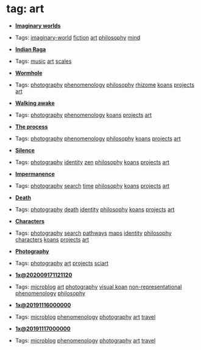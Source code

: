 
# tag: art

 * **[Imaginary worlds](../content/notebook/captures/notes/imaginary-world-1.md)**

  * Tags:  <a class="tag" href="#!tags/imaginary-world.md">imaginary-world</a>  <a class="tag" href="#!tags/fiction.md">fiction</a>  <a class="tag" href="#!tags/art.md">art</a>  <a class="tag" href="#!tags/philosophy.md">philosophy</a>  <a class="tag" href="#!tags/mind.md">mind</a>
 * **[Indian Raga](../content/notebook/captures/notes/music-notes.md)**

  * Tags:  <a class="tag" href="#!tags/music.md">music</a>  <a class="tag" href="#!tags/art.md">art</a>  <a class="tag" href="#!tags/scales.md">scales</a>
 * **[Wormhole](../content/projects/photography/wormhole.md)**

  * Tags:  <a class="tag" href="#!tags/photography.md">photography</a>  <a class="tag" href="#!tags/phenomenology.md">phenomenology</a>  <a class="tag" href="#!tags/philosophy.md">philosophy</a>  <a class="tag" href="#!tags/rhizome.md">rhizome</a>  <a class="tag" href="#!tags/koans.md">koans</a>  <a class="tag" href="#!tags/projects.md">projects</a>  <a class="tag" href="#!tags/art.md">art</a>
 * **[Walking awake](../content/projects/photography/walking-awake.md)**

  * Tags:  <a class="tag" href="#!tags/photography.md">photography</a>  <a class="tag" href="#!tags/phenomenology.md">phenomenology</a>  <a class="tag" href="#!tags/koans.md">koans</a>  <a class="tag" href="#!tags/projects.md">projects</a>  <a class="tag" href="#!tags/art.md">art</a>
 * **[The process](../content/projects/photography/the-process.md)**

  * Tags:  <a class="tag" href="#!tags/photography.md">photography</a>  <a class="tag" href="#!tags/phenomenology.md">phenomenology</a>  <a class="tag" href="#!tags/philosophy.md">philosophy</a>  <a class="tag" href="#!tags/koans.md">koans</a>  <a class="tag" href="#!tags/projects.md">projects</a>  <a class="tag" href="#!tags/art.md">art</a>
 * **[Silence](../content/projects/photography/silence.md)**

  * Tags:  <a class="tag" href="#!tags/photography.md">photography</a>  <a class="tag" href="#!tags/identity.md">identity</a>  <a class="tag" href="#!tags/zen.md">zen</a>  <a class="tag" href="#!tags/philosophy.md">philosophy</a>  <a class="tag" href="#!tags/koans.md">koans</a>  <a class="tag" href="#!tags/projects.md">projects</a>  <a class="tag" href="#!tags/art.md">art</a>
 * **[Impermanence](../content/projects/photography/impermanence.md)**

  * Tags:  <a class="tag" href="#!tags/photography.md">photography</a>  <a class="tag" href="#!tags/search.md">search</a>  <a class="tag" href="#!tags/time.md">time</a>  <a class="tag" href="#!tags/philosophy.md">philosophy</a>  <a class="tag" href="#!tags/koans.md">koans</a>  <a class="tag" href="#!tags/projects.md">projects</a>  <a class="tag" href="#!tags/art.md">art</a>
 * **[Death](../content/projects/photography/death.md)**

  * Tags:  <a class="tag" href="#!tags/photography.md">photography</a>  <a class="tag" href="#!tags/death.md">death</a>  <a class="tag" href="#!tags/identity.md">identity</a>  <a class="tag" href="#!tags/philosophy.md">philosophy</a>  <a class="tag" href="#!tags/koans.md">koans</a>  <a class="tag" href="#!tags/projects.md">projects</a>  <a class="tag" href="#!tags/art.md">art</a>
 * **[Characters](../content/projects/photography/characters.md)**

  * Tags:  <a class="tag" href="#!tags/photography.md">photography</a>  <a class="tag" href="#!tags/search.md">search</a>  <a class="tag" href="#!tags/pathways.md">pathways</a>  <a class="tag" href="#!tags/maps.md">maps</a>  <a class="tag" href="#!tags/identity.md">identity</a>  <a class="tag" href="#!tags/philosophy.md">philosophy</a>  <a class="tag" href="#!tags/characters.md">characters</a>  <a class="tag" href="#!tags/koans.md">koans</a>  <a class="tag" href="#!tags/projects.md">projects</a>  <a class="tag" href="#!tags/art.md">art</a>
 * **[Photography](../content/projects/photography.md)**

  * Tags:  <a class="tag" href="#!tags/photography.md">photography</a>  <a class="tag" href="#!tags/art.md">art</a>  <a class="tag" href="#!tags/projects.md">projects</a>  <a class="tag" href="#!tags/sciart.md">sciart</a>
 * **[1x@202009171121120](../content/notebook/captures/logs/202009171121120.md)**

  * Tags:  <a class="tag" href="#!tags/microblog.md">microblog</a>  <a class="tag" href="#!tags/art.md">art</a>  <a class="tag" href="#!tags/photography.md">photography</a>  <a class="tag" href="#!tags/visual koan.md">visual koan</a>  <a class="tag" href="#!tags/non-representational.md">non-representational</a>  <a class="tag" href="#!tags/phenomenology.md">phenomenology</a>  <a class="tag" href="#!tags/philosophy.md">philosophy</a>
 * **[1x@20191116000000](../content/notebook/captures/logs/20191116000000.md)**

  * Tags:  <a class="tag" href="#!tags/microblog.md">microblog</a>  <a class="tag" href="#!tags/phenomenology.md">phenomenology</a>  <a class="tag" href="#!tags/photography.md">photography</a>  <a class="tag" href="#!tags/art.md">art</a>  <a class="tag" href="#!tags/travel.md">travel</a>
 * **[1x@20191117000000](../content/notebook/captures/logs/20191117000000.md)**

  * Tags:  <a class="tag" href="#!tags/microblog.md">microblog</a>  <a class="tag" href="#!tags/phenomenology.md">phenomenology</a>  <a class="tag" href="#!tags/photography.md">photography</a>  <a class="tag" href="#!tags/art.md">art</a>  <a class="tag" href="#!tags/travel.md">travel</a>